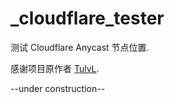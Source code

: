 # _cloudflare_tester
测试 Cloudflare Anycast 节点位置.

感谢项目原作者 [TulvL](https://github.com/TulvL/cloudflare-ip-tester).

--under construction--
